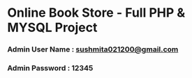 # Online Book Store - Full PHP & MYSQL Project

### Admin User Name : sushmita021200@gmail.com

### Admin Password : 12345
